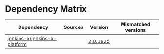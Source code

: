 # Dependency Matrix

Dependency | Sources | Version | Mismatched versions
---------- | ------- | ------- | -------------------
[jenkins-x/jenkins-x-platform](https://github.com/jenkins-x/jenkins-x-platform) |  | [2.0.1625](https://github.com/jenkins-x/jenkins-x-platform/releases/tag/v2.0.1625) | 
